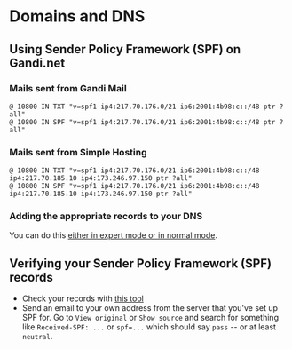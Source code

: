 # Domains and DNS

## Using Sender Policy Framework (SPF) on Gandi.net

### Mails sent from Gandi Mail

```
@ 10800 IN TXT "v=spf1 ip4:217.70.176.0/21 ip6:2001:4b98:c::/48 ptr ?all"
@ 10800 IN SPF "v=spf1 ip4:217.70.176.0/21 ip6:2001:4b98:c::/48 ptr ?all"
```

### Mails sent from Simple Hosting

```
@ 10800 IN TXT "v=spf1 ip4:217.70.176.0/21 ip6:2001:4b98:c::/48 ip4:217.70.185.10 ip4:173.246.97.150 ptr ?all"
@ 10800 IN SPF "v=spf1 ip4:217.70.176.0/21 ip6:2001:4b98:c::/48 ip4:217.70.185.10 ip4:173.246.97.150 ptr ?all"
```

### Adding the appropriate records to your DNS

You can do this [either in expert mode or in normal mode](http://wiki.gandi.net/en/dns/zone/spf-record).

## Verifying your Sender Policy Framework (SPF) records

 * Check your records with [this tool](http://www.kitterman.com/spf/validate.html)
 * Send an email to your own address from the server that you've set up SPF for. Go to `View original` or `Show source` and search for something like `Received-SPF: ...` or `spf=...` which should say `pass` -- or at least `neutral`.
